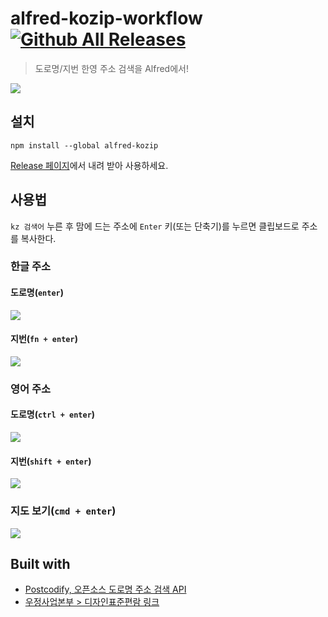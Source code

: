 # alfred-kozip-workflow [![Github All Releases](https://img.shields.io/github/downloads/kyungw00k/alfred-kozip-workflow/total.svg?maxAge=2592000)](https://github.com/kyungw00k/alfred-kozip-workflow)
> 도로명/지번 한영 주소 검색을 Alfred에서!

![](screenshot/alfred-kozip-usage-cover.gif)

## 설치
```
npm install --global alfred-kozip
```

[Release 페이지](https://github.com/kyungw00k/alfred-kozip-workflow/releases/)에서 내려 받아 사용하세요.


## 사용법
`kz 검색어` 누른 후 맘에 드는 주소에 `Enter` 키(또는 단축기)를 누르면 클립보드로 주소를 복사한다. 

### 한글 주소
#### 도로명(`enter`)
![](screenshot/alfred-kozip-usage-general.gif)

#### 지번(`fn + enter`)
![](screenshot/alfred-kozip-usage-fn.gif)

### 영어 주소

#### 도로명(`ctrl + enter`)
![](screenshot/alfred-kozip-usage-ctrl.gif)

#### 지번(`shift + enter`)
![](screenshot/alfred-kozip-usage-shift.gif)

### 지도 보기(`cmd + enter`)
![](screenshot/alfred-kozip-usage-cmd.gif)

## Built with 
* [Postcodify, 오픈소스 도로명 주소 검색 API](https://postcodify.poesis.kr)
* [우정사업본부 > 디자인표준편람 링크](http://www.koreapost.go.kr/hongbo/postci/koreapost.html)</a>
